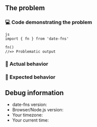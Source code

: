 ## The problem

### 💻 Code demonstrating the problem

<!-- Demonstrate the problem -->

```
js
import { fn } from 'date-fns'

fn()
//=> Problematic output
```

### 🙁 Actual behavior

<!-- Describe what you are getting -->

### 🙂 Expected behavior

<!-- Describe what you are expecting to get -->

## Debug information

- date-fns version: <!-- Fill in the date-fns version you use -->
- Browser/Node.js version: <!-- Fill in the envrionment version (i.e. Chrome 94.0.4606.61) -->
- Your timezone: <!-- Fill in your timezone name (i.e. Asia/Singapore) -->
- Your current time: <!-- Fill in the time when did you tested the probmlem (i.e. 16:20) -->

